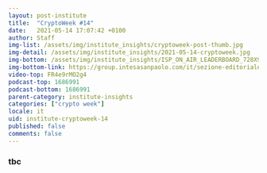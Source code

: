 ```yaml
---
layout: post-institute
title:  "CryptoWeek #14"
date:   2021-05-14 17:07:42 +0100
author: Staff
img-list: /assets/img/institute_insights/cryptoweek-post-thumb.jpg
img-detail: /assets/img/institute_insights/2021-05-14-cryptoweek.jpg
img-bottom: /assets/img/institute_insights/ISP_ON_AIR_LEADERBOARD_728X90.jpg
img-bottom-link: https://group.intesasanpaolo.com/it/sezione-editoriale/intesa-sanpaolo-on-air?utm_campaign=GoldInstitute&utm_source=GoldInstitute&utm_medium=Banner_CPM&utm_content=DisplayAwareness&utm_term=GoldInstitute_Banner_CPM_GoldInstitute_
video-top: FR4e9rMO2g4
podcast-top: 1686991
podcast-bottom: 1686991
parent-category: institute-insights
categories: ["crypto week"]
locale: it
uid: institute-cryptoweek-14
published: false
comments: false
---
```


### tbc